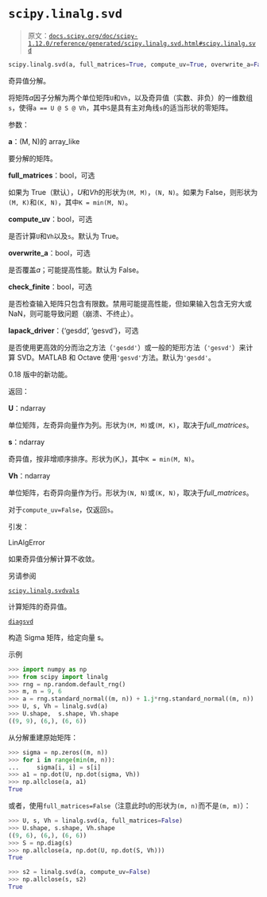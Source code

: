 # `scipy.linalg.svd`

> 原文：[`docs.scipy.org/doc/scipy-1.12.0/reference/generated/scipy.linalg.svd.html#scipy.linalg.svd`](https://docs.scipy.org/doc/scipy-1.12.0/reference/generated/scipy.linalg.svd.html#scipy.linalg.svd)

```py
scipy.linalg.svd(a, full_matrices=True, compute_uv=True, overwrite_a=False, check_finite=True, lapack_driver='gesdd')
```

奇异值分解。

将矩阵*a*因子分解为两个单位矩阵`U`和`Vh`，以及奇异值（实数、非负）的一维数组`s`，使得`a == U @ S @ Vh`，其中`S`是具有主对角线`s`的适当形状的零矩阵。

参数：

**a**：(M, N)的 array_like

要分解的矩阵。

**full_matrices**：bool，可选

如果为 True（默认），*U*和*Vh*的形状为`(M, M)`，`(N, N)`。如果为 False，则形状为`(M, K)`和`(K, N)`，其中`K = min(M, N)`。

**compute_uv**：bool，可选

是否计算`U`和`Vh`以及`s`。默认为 True。

**overwrite_a**：bool，可选

是否覆盖*a*；可能提高性能。默认为 False。

**check_finite**：bool，可选

是否检查输入矩阵只包含有限数。禁用可能提高性能，但如果输入包含无穷大或 NaN，则可能导致问题（崩溃、不终止）。

**lapack_driver**：{‘gesdd’, ‘gesvd’}，可选

是否使用更高效的分而治之方法（`'gesdd'`）或一般的矩形方法（`'gesvd'`）来计算 SVD。MATLAB 和 Octave 使用`'gesvd'`方法。默认为`'gesdd'`。

0.18 版中的新功能。

返回：

**U**：ndarray

单位矩阵，左奇异向量作为列。形状为`(M, M)`或`(M, K)`，取决于*full_matrices*。

**s**：ndarray

奇异值，按非增顺序排序。形状为(K,)，其中`K = min(M, N)`。

**Vh**：ndarray

单位矩阵，右奇异向量作为行。形状为`(N, N)`或`(K, N)`，取决于*full_matrices*。

对于`compute_uv=False`，仅返回`s`。

引发：

LinAlgError

如果奇异值分解计算不收敛。

另请参阅

[`scipy.linalg.svdvals`](https://docs.scipy.org/doc/scipy-1.12.0/reference/generated/scipy.linalg.svdvals.html#scipy.linalg.svdvals "scipy.linalg.svdvals")

计算矩阵的奇异值。

[`diagsvd`](https://docs.scipy.org/doc/scipy-1.12.0/reference/generated/scipy.linalg.diagsvd.html#scipy.linalg.diagsvd "scipy.linalg.diagsvd")

构造 Sigma 矩阵，给定向量 s。

示例

```py
>>> import numpy as np
>>> from scipy import linalg
>>> rng = np.random.default_rng()
>>> m, n = 9, 6
>>> a = rng.standard_normal((m, n)) + 1.j*rng.standard_normal((m, n))
>>> U, s, Vh = linalg.svd(a)
>>> U.shape,  s.shape, Vh.shape
((9, 9), (6,), (6, 6)) 
```

从分解重建原始矩阵：

```py
>>> sigma = np.zeros((m, n))
>>> for i in range(min(m, n)):
...     sigma[i, i] = s[i]
>>> a1 = np.dot(U, np.dot(sigma, Vh))
>>> np.allclose(a, a1)
True 
```

或者，使用`full_matrices=False`（注意此时`U`的形状为`(m, n)`而不是`(m, m)`）：

```py
>>> U, s, Vh = linalg.svd(a, full_matrices=False)
>>> U.shape, s.shape, Vh.shape
((9, 6), (6,), (6, 6))
>>> S = np.diag(s)
>>> np.allclose(a, np.dot(U, np.dot(S, Vh)))
True 
```

```py
>>> s2 = linalg.svd(a, compute_uv=False)
>>> np.allclose(s, s2)
True 
```
